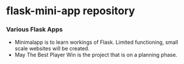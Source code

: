 # flask-mini-app repository
### Various Flask Apps 
- Minimalapp is to learn workings of Flask. Limited functioning, small scale websites will be created. 
- May The Best Player Win is the project that is on a planning phase. 
